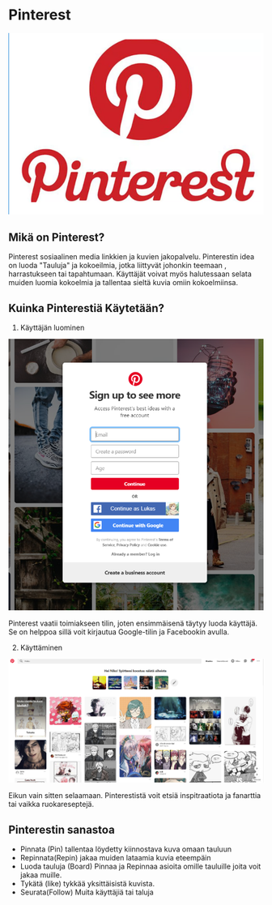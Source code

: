 # Pinterest

![Logo](./Kuvat/logo.PNG)

## Mikä on Pinterest?

Pinterest sosiaalinen media linkkien ja kuvien jakopalvelu. Pinterestin idea on luoda "Tauluja" ja kokoeilmia, jotka liittyvät johonkin teemaan , harrastukseen tai tapahtumaan. Käyttäjät voivat myös halutessaan selata muiden luomia kokoelmia ja tallentaa sieltä kuvia omiin kokoelmiinsa.

Kuinka Pinterestiä Käytetään?
-------

1. Käyttäjän luominen

![Kirjautuminen](./Kuvat/kirjautuminen.PNG)

Pinterest vaatii toimiakseen tilin, joten ensimmäisenä täytyy luoda käyttäjä. Se on helppoa sillä voit kirjautua Google-tilin ja Facebookin avulla.

2. Käyttäminen

![Etuseinä](./Kuvat/etusivu.PNG)

Eikun vain sitten selaamaan. Pinterestistä voit etsiä inspitraatiota ja fanarttia tai vaikka ruokareseptejä.

Pinterestin sanastoa
------

- Pinnata (Pin) tallentaa löydetty kiinnostava kuva omaan tauluun
- Repinnata(Repin) jakaa muiden lataamia kuvia eteempäin
- Luoda tauluja (Board) Pinnaa ja Repinnaa asioita omille tauluille joita voit jakaa muille.
- Tykätä (like) tykkää yksittäisistä kuvista.
- Seurata(Follow) Muita käyttäjiä tai taluja